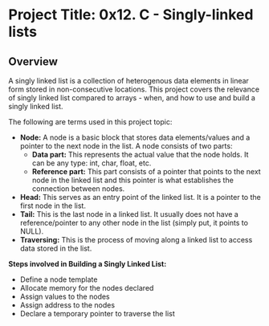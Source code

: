 # Project Title: 0x12. C - Singly-linked lists

## Overview

A singly linked list is a collection of heterogenous data elements in linear form stored in non-consecutive locations. This project covers the relevance of singly linked list compared to arrays - when, and how to use and build a singly linked list. 

The following are terms used in this project topic:
- **Node:** A node is a basic block that stores data elements/values and a pointer to the next node in the list. A node consists of two parts:
  - **Data part:** This represents the actual value that the node holds. It can be any type: int, char, float, etc.
  - **Reference part:** This part consists of a pointer that points to the next node in the linked list and this pointer is what establishes the connection between nodes.
- **Head:** This serves as an entry point of the linked list. It is a pointer to the first node in the list.
- **Tail:** This is the last node in a linked list. It usually does not have a reference/pointer to any other node in the list (simply put, it points to NULL).
- **Traversing:** This is the process of moving along a linked list to access data stored in the list.

**Steps involved in Building a Singly Linked List:**
- Define a node template
- Allocate memory for the nodes declared
- Assign values to the nodes
- Assign address to the nodes
- Declare a temporary pointer to traverse the list
